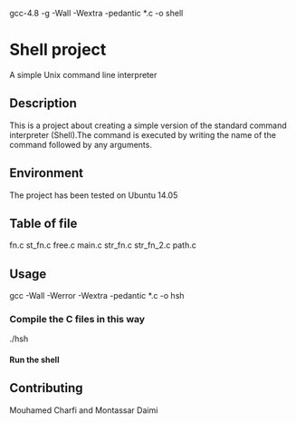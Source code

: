 gcc-4.8 -g -Wall -Wextra -pedantic *.c -o shell
# Shell project
A simple Unix command line interpreter
## Description
This is a project about creating a simple version of the standard command interpreter (Shell).The command is executed by writing the name of the command followed by any arguments.
## Environment
The project has been tested on Ubuntu 14.05
## Table of file
fn.c
st_fn.c
free.c
main.c
str_fn.c
str_fn_2.c
path.c
## Usage
gcc -Wall -Werror -Wextra -pedantic *.c -o hsh
### Compile the C files in this way
./hsh

#### Run the shell

## Contributing
Mouhamed Charfi and Montassar Daimi

